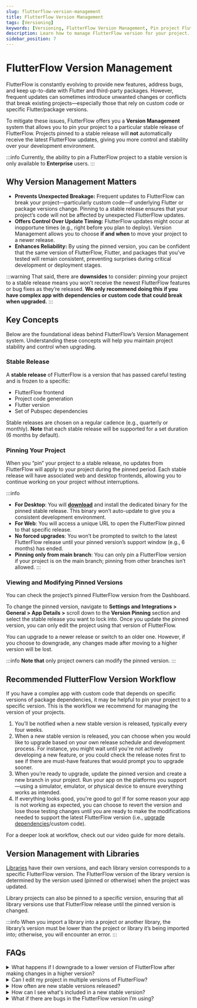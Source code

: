 ```yaml
---
slug: flutterflow-version-management
title: FlutterFlow Version Management
tags: [Versioning]
keywords: [Versioning, FlutterFlow Version Management, Pin project FlutterFlow, Downgrade FlutterFlow version, Upgrade FlutterFlow version, FlutterFlow stable releases]
description: Learn how to manage FlutterFlow version for your project.
sidebar_position: 7
---
```


# FlutterFlow Version Management

FlutterFlow is constantly evolving to provide new features, address bugs, and keep up-to-date with Flutter and third-party packages. However, frequent updates can sometimes introduce unwanted changes or conflicts that break existing projects—especially those that rely on custom code or specific Flutter/package versions.

To mitigate these issues, FlutterFlow offers you a **Version Management** system that allows you to pin your project to a particular stable release of FlutterFlow. Projects pinned to a stable release will **not** automatically receive the latest FlutterFlow updates, giving you more control and stability over your development environment.

:::info
Currently, the ability to pin a FlutterFlow project to a stable version is only available to **Enterprise** users.
:::

## Why Version Management Matters

- **Prevents Unexpected Breakage:** Frequent updates to FlutterFlow can break your project—particularly custom code—if underlying Flutter or package versions change. Pinning to a stable release ensures that your project’s code will not be affected by unexpected FlutterFlow updates.
- **Offers Control Over Update Timing:** FlutterFlow updates might occur at inopportune times (e.g., right before you plan to deploy). Version Management allows you to choose **if and when** to move your project to a newer release.
- **Enhances Reliability:** By using the pinned version, you can be confident that the same version of FlutterFlow, Flutter, and packages that you’ve tested will remain consistent, preventing surprises during critical development or deployment stages.

:::warning
That said, there are **downsides** to consider: pinning your project to a stable release means you won’t receive the newest FlutterFlow features or bug fixes as they’re released. **We only recommend doing this if you have complex app with dependencies or custom code that could break when upgraded.**
:::

## Key Concepts

Below are the foundational ideas behind FlutterFlow’s Version Management system. Understanding these concepts will help you maintain project stability and control when upgrading.

### Stable Release

A **stable release** of FlutterFlow is a version that has passed careful testing and is frozen to a specific:

- FlutterFlow frontend
- Project code generation
- Flutter version
- Set of Pubspec dependencies


Stable releases are chosen on a regular cadence (e.g., quarterly or monthly). **Note** that each stable release will be supported for a set duration (6 months by default).

### Pinning Your Project

When you “pin” your project to a stable release, no updates from FlutterFlow will apply to your project during the pinned period. Each stable release will have associated web and desktop frontends, allowing you to continue working on your project without interruptions.

:::info
- **For Desktop**: You will [**download**](https://www.flutterflow.io/desktop) and install the dedicated binary for the pinned stable release. This binary won’t auto-update to give you a consistent development environment.
- **For Web**: You will access a unique URL to open the FlutterFlow pinned to that specific release.
- **No forced upgrades**: You won’t be prompted to switch to the latest FlutterFlow release until your pinned version’s support window (e.g., 6 months) has ended.
- **Pinning only from main branch**: You can only pin a FlutterFlow version if your project is on the main branch; pinning from other branches isn’t allowed.
:::

### Viewing and Modifying Pinned Versions

You can check the project’s pinned FlutterFlow version from the Dashboard.

To change the pinned version, navigate to **Settings and Integrations > General > App Details >** scroll down to the **Version Pinning** section and select the stable release you want to lock into. Once you update the pinned version, you can only edit the project using that version of FlutterFlow.

You can upgrade to a newer release or switch to an older one. However, if you choose to downgrade, any changes made after moving to a higher version will be lost.

:::info
**Note that** only project owners can modify the pinned version.
:::


## Recommended FlutterFlow Version Workflow

If you have a complex app with custom code that depends on specific versions of package dependencies, it may be helpful to pin your project to a specific version. This is the workflow we recommend for managing the version of your projects.

1. You’ll be notified when a new stable version is released, typically every four weeks.
2. When a new stable version is released, you can choose when you would like to upgrade based on your own release schedule and development process. For instance, you might wait until you're not actively developing a new feature, or you could check the release notes first to see if there are must-have features that would prompt you to upgrade sooner.
3. When you’re ready to upgrade, update the pinned version and create a new branch in your project. Run your app on the platforms you support—using a simulator, emulator, or physical device to ensure everything works as intended.
4. If everything looks good, you're good to go! If for some reason your app is not working as expected, you can choose to revert the version and lose those testing changes until you are ready to make the modifications needed to support the latest FlutterFlow version (i.e., [upgrade dependencies](../../ff-concepts/adding-customization/custom-code.md#manage-dependencies)/custom code).

For a deeper look at workflow, check out our video guide for more details.

## Version Management with Libraries

[Libraries](libraries.md) have their own versions, and each library version corresponds to a specific FlutterFlow version. The FlutterFlow version of the library version is determined by the version used (pinned or otherwise) when the project was updated.

Library projects can also be pinned to a specific version, ensuring that all library versions use that FlutterFlow release until the pinned version is changed.

:::info
When you import a library into a project or another library, the library’s version must be lower than the project or library it’s being imported into; otherwise, you will encounter an error.
:::

## FAQs

<details>
<summary>
What happens if I downgrade to a lower version of FlutterFlow after making changes in a higher version?
</summary>
<p>
Any changes made in a higher version will be lost when you revert to a lower version (e.g., by pinning to the last stable release). 
**To avoid data loss, thoroughly test your app after upgrading to ensure you want to continue with the updated version before downgrading.**
</p>
</details>

<details>
<summary>
Can I edit my project in multiple versions of FlutterFlow?
</summary>
<p>
No. If your project is not pinned to a specific version, you’ll always use the latest FlutterFlow release. If your project is pinned to a specific version of FlutterFlow, you will be prompted to edit the project in that version.
</p>
</details>

<details>
<summary>
How often are new stable versions released?
</summary>
<p>
We aim to release new stable versions of FlutterFlow once a month.
</p>
</details>

<details>
<summary>
How can I see what's included in a new stable version?
</summary>
<p>
We’re currently working on displaying release notes directly in the product, so you can easily review what’s been added or changed in each new stable version.
</p>
</details>

<details>
<summary>
What if there are bugs in the FlutterFlow version I’m using?
</summary>
<p>
If critical bugs arise, we may provide hotfixes or patches for older FlutterFlow versions. However, some fixes depend on updating the underlying Flutter framework or related dependencies, which isn’t always feasible for older versions. This is a risk of staying on an older version of FlutterFlow as opposed to always using the latest.
</p>
</details>